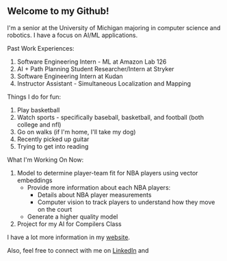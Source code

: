## Welcome to my Github!

I'm a senior at the University of Michigan majoring in computer science and robotics. I have a focus on AI/ML applications. 

Past Work Experiences: 
1. Software Engineering Intern - ML at Amazon Lab 126
2. AI + Path Planning Student Researcher/Intern at Stryker
3. Software Engineering Intern at Kudan
4. Instructor Assistant - Simultaneous Localization and Mapping 

Things I do for fun: 
1. Play basketball
2. Watch sports - specifically baseball, basketball, and football (both college and nfl)
3. Go on walks (if I'm home, I'll take my dog)
4. Recently picked up guitar
5. Trying to get into reading   

What I'm Working On Now: 
1. Model to determine player-team fit for NBA players using vector embeddings
   - Provide more information about each NBA players:
        - Details about NBA player measurements
        - Computer vision to track players to understand how they move on the court
   - Generate a higher quality model
2. Project for my AI for Compilers Class


I have a lot more information in my [website](http://vaibhavgurunathan.com/). 

Also, feel free to connect with me on [LinkedIn](https://www.linkedin.com/in/vaibhavgurunathan/) and 

<!--
**vaibhavgurunathan/vaibhavgurunathan** is a ✨ _special_ ✨ repository because its `README.md` (this file) appears on your GitHub profile.

Here are some ideas to get you started:

- 🔭 I’m currently working on ...
- 🌱 I’m currently learning ...
- 👯 I’m looking to collaborate on ...
- 🤔 I’m looking for help with ...
- 💬 Ask me about ...
- 📫 How to reach me: ...
- 😄 Pronouns: ...
- ⚡ Fun fact: ...
-->
